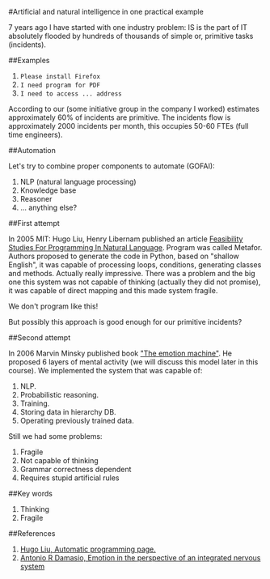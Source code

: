 #Artificial and natural intelligence in one practical example

7 years ago I have started with one industry problem: IS is the part of IT absolutely flooded by hundreds of thousands of simple or, primitive tasks (incidents).

##Examples

1. `Please install Firefox`
1. `I need program for PDF`
1. `I need to access ... address`

According to our (some initiative group in the company I worked) estimates approximately 60% of incidents are primitive. The incidents flow is approximately 2000 incidents per month, this occupies 50-60 FTEs (full time engineers).

##Automation

Let's try to combine proper components to automate (GOFAI):

1. NLP (natural language processing)
1. Knowledge base
1. Reasoner
1. ... anything else?

##First attempt

In 2005 MIT:  Hugo Liu, Henry Libernam published an article [Feasibility Studies For Programming In Natural Language](Https://www.google.ru/url?sa=t&rct=j&q=&esrc=s&source=web&cd=2&ved=0CCUQFjAB&url=http%3A%2F%2Fmedia.mit.edu%2F~lieber%2FPublications%2FFeasibility-Nat-Lang-Prog.pdf&ei=nzWoU7CMJuH8ywO29oHoDg&usg=AFQjCNFSRKk6nhiHG5UsGHUd8ZMrysR3yg&sig2=9h0PjxgZwq-4V27aYuCaMA&bvm=bv.69411363,d.bGQ&cad=rja). Program was called Metafor. Authors proposed to generate the code in Python, based on "shallow English", it was capable of processing loops, conditions, generating classes and methods. Actually really impressive. There was a problem and the big one this system was not capable of thinking (actually they did not promise), it was capable of direct mapping and this made system fragile.

We don't program like this!

But possibly this approach is good enough for our primitive incidents?

##Second attempt

In 2006 Marvin Minsky published book ["The emotion machine"](http://en.wikipedia.org/wiki/The_Emotion_Machine). He proposed 6 layers of mental activity (we will discuss this model later in this course). We implemented the system that was capable of:

1. NLP.
1. Probabilistic reasoning.
1. Training.
1. Storing data in hierarchy DB.
1. Operating previously trained data.

Still we had some problems:

1. Fragile
1. Not capable of thinking
1. Grammar correctness dependent
1. Requires stupid artificial rules

##Key words

1. Thinking
1. Fragile

##References

1. [Hugo Liu, Automatic programming page.](http://larifari.org/writing/automatic-programming/)
1. [Antonio R Damasio, Emotion in the perspective of an integrated nervous system](https://www.researchgate.net/publication/13632270_Emotion_in_the_perspective_of_an_integrated_nervous_system)


